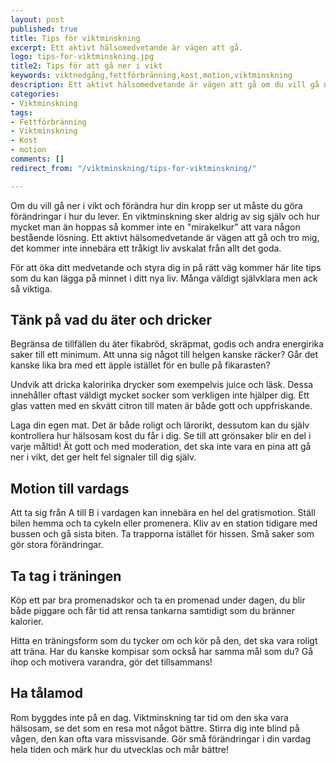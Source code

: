 ```yaml
---
layout: post
published: true
title: Tips för viktminskning
excerpt: Ett aktivt hälsomedvetande är vägen att gå.
logo: tips-for-viktminskning.jpg
title2: Tips för att gå ner i vikt
keywords: viktnedgång,fettförbränning,kost,motion,viktminskning
description: Ett aktivt hälsomedvetande är vägen att gå om du vill gå ner i vikt. Här finner du några bra tips du kan lägga på minnet.
categories:
- Viktminskning
tags:
- Fettförbränning
- Viktminskning
- Kost
- motion
comments: []
redirect_from: "/viktminskning/tips-for-viktminskning/"

---
```

<p class="lead">
Om du vill gå ner i vikt och förändra hur din kropp ser ut måste du göra förändringar i hur du lever. En viktminskning sker aldrig av sig själv och hur mycket man än hoppas så kommer inte en "mirakelkur" att vara någon bestående lösning. Ett aktivt hälsomedvetande är vägen att gå och tro mig, det kommer inte innebära ett tråkigt liv avskalat från allt det goda.
</p>

<p class="lead">
För att öka ditt medvetande och styra dig in på rätt väg kommer här lite tips som du kan lägga på minnet i ditt nya liv. Många väldigt självklara men ack så viktiga.
</p>

## Tänk på vad du äter och dricker
Begränsa de tillfällen du äter fikabröd, skräpmat, godis och andra energirika saker till ett minimum. Att unna sig något till helgen kanske räcker? Går det kanske lika bra med ett äpple istället för en bulle på fikarasten?

Undvik att dricka kaloririka drycker som exempelvis juice och läsk. Dessa innehåller oftast väldigt mycket socker som verkligen inte hjälper dig. Ett glas vatten med en skvätt citron till maten är både gott och uppfriskande.

<div style="float:right;margin-left:10px">
<script type="text/javascript"><!--
google_ad_client = "pub-2791399157979138";
/* 300x250, skapad 2009-11-09 */
google_ad_slot = "4497886166";
google_ad_width = 300;
google_ad_height = 250;
//-->
</script>
<script type="text/javascript"
src="http://pagead2.googlesyndication.com/pagead/show_ads.js">
</script>
</div>

Laga din egen mat. Det är både roligt och lärorikt, dessutom kan du själv kontrollera hur hälsosam kost du får i dig. Se till att grönsaker blir en del i varje måltid! Ät gott och med moderation, det ska inte vara en pina att gå ner i vikt, det ger helt fel signaler till dig själv.
## Motion till vardags
Att ta sig från A till B i vardagen kan innebära en hel del gratismotion. Ställ bilen hemma och ta cykeln eller promenera. Kliv av en station tidigare med bussen och gå sista biten. Ta trapporna istället för hissen. Små saker som gör stora förändringar.

## Ta tag i träningen
Köp ett par bra promenadskor och ta en promenad under dagen, du blir både piggare och får tid att rensa tankarna samtidigt som du bränner kalorier.

Hitta en träningsform som du tycker om och kör på den, det ska vara roligt att träna. Har du kanske kompisar som också har samma mål som du? Gå ihop och motivera varandra, gör det tillsammans!

## Ha tålamod
Rom byggdes inte på en dag. Viktminskning tar tid om den ska vara hälsosam, se det som en resa mot något bättre. Stirra dig inte blind på vågen, den kan ofta vara missvisande. Gör små förändringar i din vardag hela tiden och märk hur du utvecklas och mår bättre!
